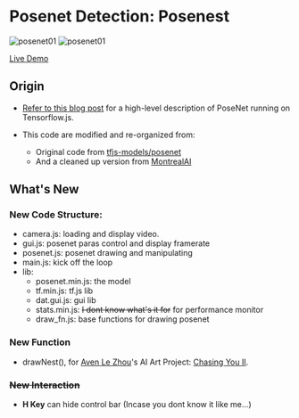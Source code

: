 # Posenet Detection: Posenest

![posenet01](gif/posenest01.gif)
![posenet01](gif/posenest02.gif)

[Live Demo](https:/www.aven.cc/projects/posenest)

## Origin
* [Refer to this blog post](https://medium.com/tensorflow/real-time-human-pose-estimation-in-the-browser-with-tensorflow-js-7dd0bc881cd5) for a high-level description of PoseNet running on Tensorflow.js.

* This code are modified and re-organized from:
    * Original code from [tfjs-models/posenet](https://github.com/tensorflow/tfjs-models/tree/master/posenet)
    * And a cleaned up version from [MontrealAI](https://github.com/MontrealAI/posenet-v3)

## What's New
### New Code Structure:
* camera.js: loading and display video.
* gui.js: posenet paras control and display framerate
* posenet.js: posenet drawing and manipulating
* main.js: kick off the loop
* lib:
    * posenet.min.js: the model
    * tf.min.js: tf.js lib
    * dat.gui.js: gui lib
    * stats.min.js: ~~I dont know what's it for~~ for performance monitor
    * draw_fn.js: base functions for drawing posenet

### New Function
* drawNest(), for [Aven Le Zhou](https://www.aven.cc)'s AI Art Project: [Chasing You II](https://www.aven.cc/projects/chasingu2).

### ~~New Interaction~~
* **H Key** can hide control bar (Incase you dont know it like me...)